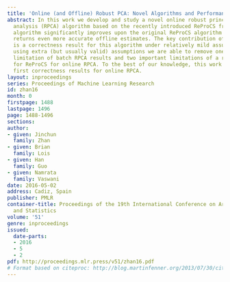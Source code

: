 ```yaml
---
title: 'Online (and Offline) Robust PCA: Novel Algorithms and Performance Guarantees'
abstract: In this work we develop and study a novel online robust principal components’
  analysis (RPCA) algorithm based on the recently introduced ReProCS framework. Our
  algorithm significantly improves upon the original ReProCS algorithm and it also
  returns even more accurate offline estimates. The key contribution of this work
  is a correctness result for this algorithm under relatively mild assumptions. By
  using extra (but usually valid) assumptions we are able to remove one important
  limitation of batch RPCA results and two important limitations of a recent result
  for ReProCS for online RPCA. To the best of our knowledge, this work is among the
  first correctness results for online RPCA.
layout: inproceedings
series: Proceedings of Machine Learning Research
id: zhan16
month: 0
firstpage: 1488
lastpage: 1496
page: 1488-1496
sections: 
author:
- given: Jinchun
  family: Zhan
- given: Brian
  family: Lois
- given: Han
  family: Guo
- given: Namrata
  family: Vaswani
date: 2016-05-02
address: Cadiz, Spain
publisher: PMLR
container-title: Proceedings of the 19th International Conference on Artificial Intelligence
  and Statistics
volume: '51'
genre: inproceedings
issued:
  date-parts:
  - 2016
  - 5
  - 2
pdf: http://proceedings.mlr.press/v51/zhan16.pdf
# Format based on citeproc: http://blog.martinfenner.org/2013/07/30/citeproc-yaml-for-bibliographies/
---
```

